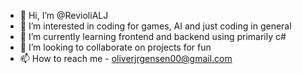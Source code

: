- 👋 Hi, I’m @RevioliALJ
- 👀 I’m interested in coding for games, AI and just coding in general
- 🌱 I’m currently learning frontend and backend using primarily c#
- 💞️ I’m looking to collaborate on projects for fun
- 📫 How to reach me - oliverjrgensen00@gmail.com

<!---
RevioliALJ/RevioliALJ is a ✨ special ✨ repository because its `README.md` (this file) appears on your GitHub profile.
You can click the Preview link to take a look at your changes.
--->
